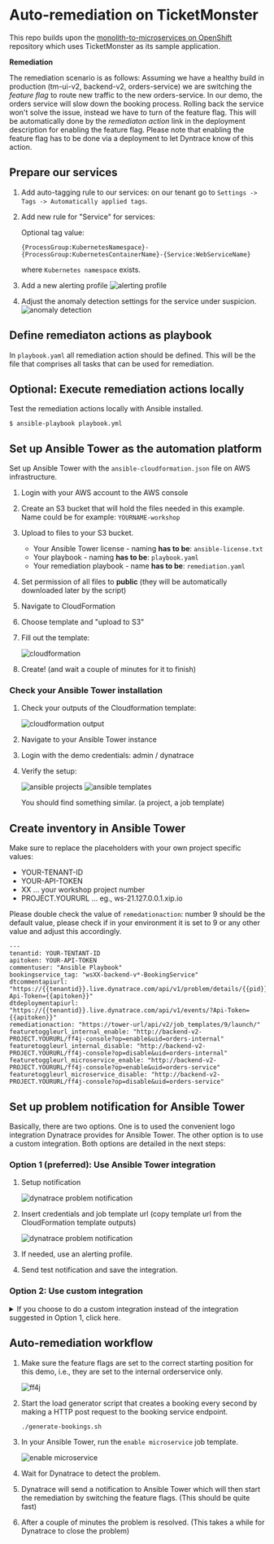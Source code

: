 # Auto-remediation on TicketMonster

This repo builds upon the [monolith-to-microservices on OpenShift](https://github.com/dynatrace-innovationlab/monolith-to-microservice-openshift/) repository which uses TicketMonster as its sample application.


**Remediation**

The remediation scenario is as follows: Assuming we have a healthy build in production (tm-ui-v2, backend-v2, orders-service) we are switching the *feature flag* to route new traffic to the new orders-service. In our demo, the orders service will slow down the booking process. Rolling back the service won't solve the issue, instead we have to turn of the feature flag. This will be automatically done by the *remediaton action* link in the deployment description for enabling the feature flag. Please note that enabling the feature flag has to be done via a deployment to let Dyntrace know of this action.


## Prepare our services

1. Add auto-tagging rule to our services: on our tenant go to `Settings -> Tags -> Automatically applied tags`.
    
1. Add new rule for "Service" for services:

    Optional tag value:
    ```
    {ProcessGroup:KubernetesNamespace}-{ProcessGroup:KubernetesContainerName}-{Service:WebServiceName}
    ```
    where `Kubernetes namespace` exists.

1. Add a new alerting profile
    ![alerting profile](./assets/alerting-profile.png)

1. Adjust the anomaly detection settings for the service under suspicion. 
    ![anomaly detection](./assets/anomaly-detection.png)


## Define remediaton actions as playbook

In ```playbook.yaml``` all remediation action should be defined. This will be the file that comprises all tasks that can be used for remediation.

## Optional: Execute remediation actions locally

Test the remediation actions locally with Ansible installed.
```
$ ansible-playbook playbook.yml
```

## Set up Ansible Tower as the automation platform

Set up Ansible Tower with the `ansible-cloudformation.json` file on AWS infrastructure.

1. Login with your AWS account to the AWS console
1. Create an S3 bucket that will hold the files needed in this example. Name could be for example: `YOURNAME-workshop`
1. Upload to files to your S3 bucket.
    - Your Ansible Tower license - naming **has to be**: `ansible-license.txt`
    - Your playbook - naming **has to be**: `playbook.yaml`
    - Your remediation playbook - name **has to be**: `remediation.yaml`
1. Set permission of all files to **public** (they will be automatically downloaded later by the script)
1. Navigate to CloudFormation
1. Choose template and "upload to S3"
1. Fill out the template: 

    ![cloudformation](./assets/cloudformation-template.png)

1. Create! (and wait a couple of minutes for it to finish)

### Check your Ansible Tower installation

1. Check your outputs of the Cloudformation template:

    ![cloudformation output](./assets/cloudformation-outputs.png)

1. Navigate to your Ansible Tower instance
1. Login with the demo credentials: admin / dynatrace
1. Verify the setup:

    ![ansible projects](./assets/ansible-projects.png)
    ![ansible templates](./assets/ansible-templates.png)

    You should find something similar. (a project, a job template)

## Create inventory in Ansible Tower

Make sure to replace the placeholders with your own project specific values:
- YOUR-TENANT-ID
- YOUR-API-TOKEN
- XX ... your workshop project number
- PROJECT.YOURURL ... eg., ws-21.127.0.0.1.xip.io

Please double check the value of `remedationaction`: number 9 should be the default value, please check if in your environment it is set to 9 or any other value and adjust this accordingly.

```
---
tenantid: YOUR-TENTANT-ID
apitoken: YOUR-API-TOKEN
commentuser: "Ansible Playbook"
bookingservice_tag: "wsXX-backend-v*-BookingService"
dtcommentapiurl: "https://{{tenantid}}.live.dynatrace.com/api/v1/problem/details/{{pid}}/comments?Api-Token={{apitoken}}"
dtdeploymentapiurl: "https://{{tenantid}}.live.dynatrace.com/api/v1/events/?Api-Token={{apitoken}}"
remediationaction: "https://tower-url/api/v2/job_templates/9/launch/"
featuretoggleurl_internal_enable: "http://backend-v2-PROJECT.YOURURL/ff4j-console?op=enable&uid=orders-internal"
featuretoggleurl_internal_disable: "http://backend-v2-PROJECT.YOURURL/ff4j-console?op=disable&uid=orders-internal"
featuretoggleurl_microservice_enable: "http://backend-v2-PROJECT.YOURURL/ff4j-console?op=enable&uid=orders-service"
featuretoggleurl_microservice_disable: "http://backend-v2-PROJECT.YOURURL/ff4j-console?op=disable&uid=orders-service"
```


## Set up problem notification for Ansible Tower

Basically, there are two options. One is to used the convenient logo integration Dynatrace provides for Ansible Tower. The other option is to use a custom integration. Both options are detailed in the next steps:

### Option 1 (preferred): Use Ansible Tower integration

1. Setup notification

    ![dynatrace problem notification](./assets/dynatrace-problem-notification-tower.png)


1. Insert credentials and job template url (copy template url from the CloudFormation template outputs)

    ![dynatrace problem notification](./assets/dynatrace-problem-notification2.png)

1. If needed, use an alerting profile.

1. Send test notification and save the integration.

### Option 2: Use custom integration
<details><summary>If you choose to do a custom integration instead of the integration suggested in Option 1, click here.</summary>
Setup a problem notification in your Dynatrace tenant:

1. Setup notification

    ![dynatrace problem notification](./assets/dynatrace-problem-notification1.png)


1. Insert the API URL for the job template - *with* the trailing slash.
    ```
    https://YOUR-TOWER/api/v2/job_templates/YOUR-JOB-ID/launch/
 
    ```

1. Custom payload
    ```
    { "extra_vars": {
        "state":"{State}",
        "problemID":"{ProblemID}",
        "problemTitle":"{ProblemTitle}",
        "pid":"{pid}",
        "impactedEntity":"{ImpactedEntity}",
        "impactedEntities":{ImpactedEntities}
        }
    }
    ```

1.  If needed, set the alerting profile to your own service/namespace.

1. Send test notification and save integration.
</details>

## Auto-remediation workflow

1. Make sure the feature flags are set to the correct starting position for this demo, i.e., they are set to the internal orderservice only.

    ![ff4j](./assets/ff4j.png)


1. Start the load generator script that creates a booking every second by making a HTTP post request to the booking service endpoint.

    ```
    ./generate-bookings.sh
    ```

1. In your Ansible Tower, run the `enable microservice` job template.
    
    ![enable microservice](./assets/enable-microservice.png)

1. Wait for Dynatrace to detect the problem.

1. Dynatrace will send a notification to Ansible Tower which will then start the remediation by switching the feature flags. (This should be quite fast)

1. After a couple of minutes the problem is resolved. (This takes a while for Dynatrace to close the problem)

<!--
### See auto-remediation in action

watch and see
-->
